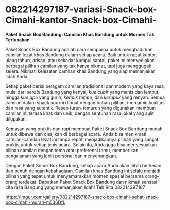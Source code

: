 # 082214297187-variasi-Snack-box-Cimahi-kantor-Snack-box-Cimahi-

**Paket Snack Box Bandung: Camilan Khas Bandung untuk Momen Tak Terlupakan**

Paket Snack Box Bandung adalah cara sempurna untuk menghadirkan camilan lezat khas Bandung dalam setiap acara. Baik untuk rapat kantor, ulang tahun, arisan, atau sekadar kumpul santai, paket ini menyediakan berbagai pilihan camilan yang tak hanya nikmat, tapi juga menggugah selera. Nikmati kelezatan camilan khas Bandung yang siap memanjakan lidah Anda.

Setiap paket berisi beragam camilan tradisional dan modern yang kaya rasa, mulai dari *serabi* Bandung yang kenyal, *kue cubir* yang manis dan lembut, hingga *kue ape* yang gurih, *keripik tempe*, dan *kerupuk* yang renyah. Semua camilan dalam snack box ini dibuat dengan bahan pilihan, menjamin kualitas dan rasa yang autentik. Resep turun-temurun yang digunakan membuat camilan ini terasa khas dan unik, dengan sentuhan rasa lokal yang sulit dilupakan.

Kemasan yang praktis dan rapi membuat Paket Snack Box Bandung mudah untuk dibawa dan disajikan di berbagai acara. Anda bisa menikmati camilan-camilan lezat ini tanpa repot, menjadikannya pilihan yang sangat praktis untuk setiap jenis acara. Selain itu, Anda juga bisa menyesuaikan pilihan camilan dengan tema atau preferensi tamu, memberikan pengalaman yang lebih personal dan menyenangkan.

Dengan Paket Snack Box Bandung, setiap acara Anda akan lebih berkesan dan penuh dengan kebahagiaan. Camilan khas Bandung ini selalu menjadi pilihan yang tepat untuk menyemarakkan momen spesial bersama orang-orang terdekat. Dapatkan Paket Snack Box Bandung dan nikmati sensasi cita rasa Bandung yang memanjakan lidah!
Teh Rita
082214297187

 https://imgur.com/gallery/082214297187-snack-box-cimahi-sehat-snack-box-cimahi-murah-m536DfL
